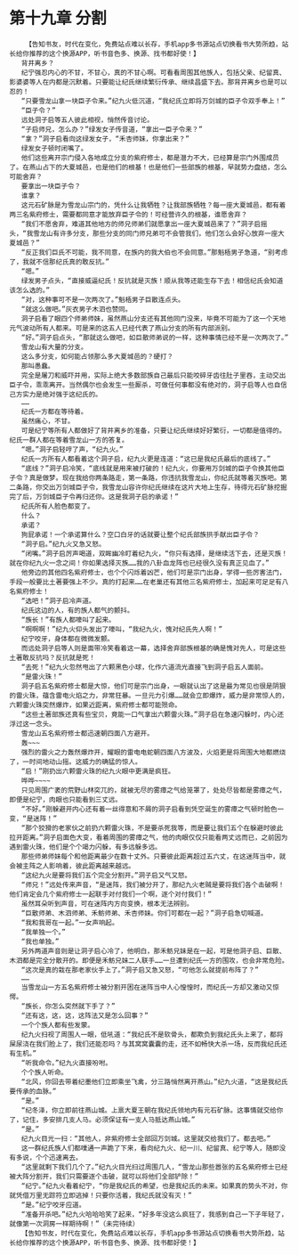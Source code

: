 # 第十九章 分割
        【告知书友，时代在变化，免费站点难以长存，手机app多书源站点切换看书大势所趋，站长给你推荐的这个换源APP，听书音色多、换源、找书都好使！】
       背井离乡？
       纪宁强忍内心的不甘，不甘心，真的不甘心啊。可看看周围其他族人，包括父亲、纪留真、影婆婆等人在内都是沉默着。只要能让纪氏继续繁衍传承、继续昌盛下去。那背井离乡也是可以忍的！
       “只要雪龙山拿一块臣子令来。”纪九火低沉道，“我纪氏立即将万剑城的臣子令双手奉上！”
       “臣子令？”
       远处洞子启等五人彼此相视，悄然传音讨论。
       “子启师兄，怎么办？”绿发女子传音道，“拿出一臣子令来？”
       “拿？”洞子启看向这绿发女子，“禾杏师妹，你拿出来？”
       绿发女子顿时闭嘴了。
       他们这些离开宗门侵入各地成立分支的紫府修士，都是潜力不大，已经算是宗门外围成员了。在燕山占下的大夏城邑，也是他们的根基！也是他们一些部族的根基，早就势力盘结，怎么可能舍弃？
       要拿出一块臣子令？
       谁拿？
       这元石矿脉是为雪龙山宗门的，凭什么让我牺牲？让我部族牺牲？每一座大夏城邑，都有着两三名紫府修士，需要都同意才能放弃臣子令的！可经营许久的根基，谁愿舍弃？
       “我们不愿舍弃，难道其他地方的师兄师弟们就愿拿出一座大夏城邑来了？”洞子启摇头，“我雪龙山有许多分支，那些分支的同门师兄弟可不会管我们，他们怎么会好心放弃一座大夏城邑？”
       “反正我们巨氏不可能，我不同意，在族内的我大伯也不会同意。”那魁梧男子急道，“别考虑了，我就不信那纪氏真的敢反抗。”
       “嗯。”
       绿发男子点头，“直接威逼纪氏！反抗就是灭族！顺从我等还能生存下去！相信纪氏会知道该怎么选的。”
       “对，这种事可不是一次两次了。”魁梧男子巨散连点头。
       “就这么做吧。”灰衣男子木泗也赞同。
       洞子启看了眼四个师弟师妹，虽然燕山分支还有其他同门没来，毕竟不可能为了这一个天地元气波动所有人都来。可是来的这五人已经代表了燕山分支的所有内部派别。
       “好。”洞子启点头，“那就这么做吧，如巨散师弟说的一样，这种事情已经不是一次两次了。”
       雪龙山有大量的分支。
       这么多分支，如何能占领那么多大夏城邑的？硬打？
       那叫愚蠢。
       完全是屠刀和威吓并用，实际上绝大多数部族自己最后只能咬碎牙齿往肚子里吞，主动交出臣子令，乖乖离开。当然偶尔也会发生一些厮杀，可做任何事都没有绝对的，洞子启等人也自信己方实力是绝对强于这纪氏的。
       ……
       纪氏一方都在等待着。
       虽然痛心，不甘。
       可是纪宁等所有人都做好了背井离乡的准备，只要让纪氏继续好好繁衍，一切都是值得的。纪氏一群人都在等着雪龙山一方的答复。
       “嗯。”洞子启轻哼了声，“纪九火。”
       纪氏一方所有人都看着这个洞子启，纪九火更是连道：“这已是我纪氏最后的底线了。”
       “底线？”洞子启冷笑，“底线就是用来被打破的！纪九火，你要用万剑城的臣子令换其他臣子令？真是做梦。现在我给你两条路走，第一条路，你违抗我雪龙山，你纪氏就等着灭族吧。第二条路，你交出万剑城臣子令，我雪龙山容许你纪氏继续在这片大地上生存，待得元石矿脉挖掘完了后，万剑城臣子令再归还你。这是我洞子启的承诺！”
       纪氏所有人脸色都变了。
       什么？
       承诺？
       狗屁承诺！一个承诺算什么？空口白牙的话就要让整个纪氏部族拱手献出臣子令？
       “洞子启。”纪九火又急又怒。
       “闭嘴。”洞子启厉声喝道，双眸幽冷盯着纪九火，“你只有选择，是继续活下去，还是灭族！就在你纪九火一念之间！你如果选择灭族……我的八卦血龙阵也已经很久没有真正见血了。”
       他旁边的其他四名紫府修士，也个个闪烁着凶芒，他们可是宗门出身，学得一些厉害法门，手段一般要比土著要强上不少。真的打起来……在老巢还有其他三名紫府修士，加起来可足足有八名紫府修士！
       “选吧！”洞子启冷声道。
       纪氏这边的人，有的族人都气的颤抖。
       “族长！”有族人都嚎叫了起来。
       “啊啊啊！”纪九火仰头发出了嚎叫，“我纪九火，愧对纪氏先人啊！”
       纪宁咬牙，身体都在微微发颤。
       而远处洞子启等人则是面带冷笑看着这一幕，选择舍弃部族根基的确是愧对先人，可是这些土著敢反抗吗？反抗就是死！
       “去死！”纪九火忽然甩出了六颗黑色小球，化作六道流光直接飞到洞子启五人面前。
       “是雷火珠！”
       洞子启五名紫府修士都是大惊，他们可是宗门出身，一眼就认出了这是最为常见也很是阴狠的雷火珠，蕴含雷电火焰之力，非常狂暴。一旦元力引爆……就会立即爆炸，威力是非常惊人的，六颗雷火珠突然爆炸，如果近距离，紫府修士都可能殒命。
       “这些土著部族还真有些宝贝，竟能一口气拿出六颗雷火珠。”洞子启在急速闪躲时，内心还浮过这一念头。
       雪龙山五名紫府修士都迅速朝四面八方避开。
       轰~~~
       强烈的雷火之力轰然爆炸开，耀眼的雷电电蛇朝四面八方波及，火焰更是将周围大地都燃烧了，一时间地动山摇。这威力的确猛的惊人。
       “启！”刚扔出六颗雷火珠的纪九火眼中更满是疯狂。
       哗哗~~~~
       只见周围广袤的荒野山林突兀的，就被无尽的雾瘴之气给笼罩了，处处尽皆都是雾瘴之气，即便是纪宁，肉眼也只能看到三丈远。
       “不好。”刚躲避开内心还有着一丝得意和不屑的洞子启看到凭空诞生的雾瘴之气顿时脸色一变，“是迷阵！”
       “那个狡猾的老家伙之前扔六颗雷火珠，不是要杀死我等，而是要让我们五个在躲避时彼此拉开距离。”洞子启面色大变，看着周围的雾瘴之气，他的肉眼仅仅只能看两丈远而已，之前因为遇到雷火珠，他们是个个竭力闪躲，有多远躲多远。
       那些师弟师妹每个和他距离最少在数十丈外。只要彼此距离超过五六丈，在这迷阵当中，就会被主阵之人影响着，彼此距离越来越远。
       “这纪九火是要将我们五个完全分割开。”洞子启又气又怒。
       “师兄！”远处传来声音，“是迷阵，我们被分开了，那纪九火老贼是要将我们各个击破啊！他们肯定会几个紫府修士一起联手对付我们一个啊，逐个对付我们！”
       虽然耳朵听到声音，可在迷阵内方向变换，根本无法辨别。
       “巨散师弟、木泗师弟、禾鲂师弟、禾杏师妹。你们可都在一起？”洞子启急切喊道。
       “我和我哥在一起。”一女声响起。
       “我单独一个。”
       “我也单独。”
       另外两道声音则是让洞子启心冷了，他明白，那禾鲂兄妹是在一起，可是他洞子启、巨散、木泗都是完全分散开的。即便是禾鲂兄妹二人联手……一旦遭到纪氏一方的围攻，也会非常危险。
       “这次是真的栽在那老家伙手上了。”洞子启又急又怒，“可他怎么就提前布阵了？”
       ……
       当雪龙山一方五名紫府修士被分割开困在迷阵当中人心惶惶时，而纪氏一方却又激动又惊愕。
       “族长，你怎么突然就下手了？”
       “还有这，这，这，这阵法又是怎么回事？”
       一个个族人都有些发蒙。
       纪九火扫视了周围人一眼，低吼道：“我纪氏不是软骨头，都欺负到我纪氏头上来了，都将屎尿浇在我们脸上了，我们还能忍吗？与其窝窝囊囊的走，还不如畅快大杀一场，反而我纪氏还有生机。”
       “听我命令。”纪九火直接吩咐。
       个个族人听命。
       “北风，你回去带着纪墨他们立即乘坐飞禽，分三路悄然离开燕山。”纪九火道，“这是我纪氏要传承的血脉。”
       “是。”
       “纪冬泽，你立即前往燕山城。上禀大夏王朝在我纪氏领地内有元石矿脉。这事情就交给你了，记住，多安排几支人马。必须保证有一支人马抵达燕山城。”
       “是。”
       纪九火目光一扫：“其他人，非紫府修士全部回万剑城。这里就交给我们了。都去吧。”
       这一群纪氏族人们都噗通一声跪了下来，看向纪九火、纪一川、纪留真、纪宁等人，随即没有多说，个个迅速离去。
       “这里就剩下我们几个了。”纪九火目光扫过周围几人，“雪龙山那些嚣张的五名紫府修士已经被大阵分割开，我们只需要逐个击破，就可以将他们全部铲除！”
       “纪宁。”纪九火看着纪宁，“你是我纪氏的希望，也是我纪氏的未来。如果真的势头不对，你就凭借万里无踪符立即逃掉！只要你活着，我纪氏就没有灭！”
       “是。”纪宁咬牙应道。
       “准备开杀吧。”纪九火哈哈哈笑了起来，“好多年没这么疯狂了，我感到自己一下子年轻了，就像第一次洞房一样期待啊！”（未完待续）
       【告知书友，时代在变化，免费站点难以长存，手机app多书源站点切换看书大势所趋，站长给你推荐的这个换源APP，听书音色多、换源、找书都好使！】